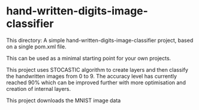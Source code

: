 # hand-written-digits-image-classifier

This directory: A simple hand-written-digits-image-classifier project, based on a single pom.xml file.

This can be used as a minimal starting point for your own projects.

This project uses STOCASTIC algorithm to create layers and then classify the handwritten images from 0 to 9. The accuracy level has currently reached 90% which can be improved further with more optimisation and creation of internal layers.

This project downloads the MNIST image data 
